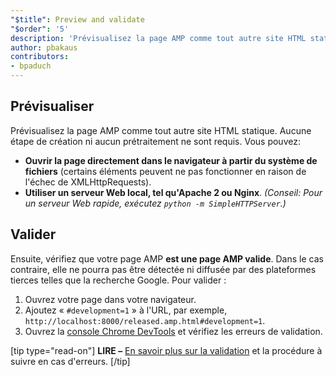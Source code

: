 ```yaml
---
"$title": Preview and validate
"$order": '5'
description: 'Prévisualisez la page AMP comme tout autre site HTML statique. Aucune étape de création ni aucun prétraitement ne sont requis. Vous pouvez: ...'
author: pbakaus
contributors:
- bpaduch
---
```


## Prévisualiser

Prévisualisez la page AMP comme tout autre site HTML statique. Aucune étape de création ni aucun prétraitement ne sont requis. Vous pouvez:

- **Ouvrir la page directement dans le navigateur à partir du système de fichiers** (certains éléments peuvent ne pas fonctionner en raison de l'échec de XMLHttpRequests).
- **Utiliser un serveur Web local, tel qu'Apache 2 ou Nginx**. *(Conseil: Pour un serveur Web rapide, exécutez `python -m SimpleHTTPServer`.)*

## Valider

Ensuite, vérifiez que votre page AMP **est une page AMP valide**. Dans le cas contraire, elle ne pourra pas être détectée ni diffusée par des plateformes tierces telles que la recherche Google. Pour valider :

1. Ouvrez votre page dans votre navigateur.
2. Ajoutez « `#development=1` » à l'URL, par exemple, `http://localhost:8000/released.amp.html#development=1`.
3. Ouvrez la [console Chrome DevTools](https://developers.google.com/web/tools/chrome-devtools/debug/console/) et vérifiez les erreurs de validation.

[tip type="read-on"] <strong>LIRE –</strong> [En savoir plus sur la validation](../../../../documentation/guides-and-tutorials/learn/validation-workflow/validate_amp.md) et la procédure à suivre en cas d'erreurs. [/tip]
